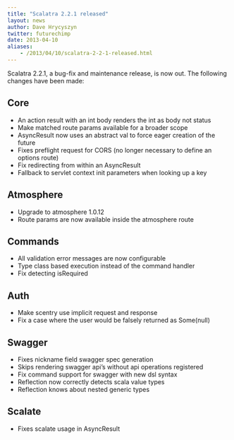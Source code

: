 ```yaml
---
title: "Scalatra 2.2.1 released"
layout: news
author: Dave Hrycyszyn
twitter: futurechimp
date: 2013-04-10
aliases:
    - /2013/04/10/scalatra-2-2-1-released.html
---
```


Scalatra 2.2.1, a bug-fix and maintenance release, is now out. The following changes have been made:

<!--more-->


## Core

* An action result with an int body renders the int as body not status
* Make matched route params available for a broader scope
* AsyncResult now uses an abstract val to force eager creation of the future
* Fixes preflight request for CORS (no longer necessary to define an options route)
* Fix redirecting from within an AsyncResult
* Fallback to servlet context init parameters when looking up a key

## Atmosphere

* Upgrade to atmosphere 1.0.12
* Route params are now available inside the atmosphere route

## Commands

* All validation error messages are now configurable
* Type class based execution instead of the command handler
* Fix detecting isRequired

## Auth

* Make scentry use implicit request and response
* Fix a case where the user would be falsely returned as Some(null)

## Swagger

* Fixes nickname field swagger spec generation
* Skips rendering swagger api’s without api operations registered
* Fix command support for swagger with new dsl syntax
* Reflection now correctly detects scala value types
* Reflection knows about nested generic types

## Scalate

* Fixes scalate usage in AsyncResult
